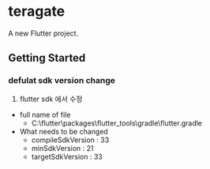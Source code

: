 # teragate

A new Flutter project.

## Getting Started

### defulat sdk version change
1. flutter sdk 에서 수정
- full name of file
  * C:\flutter\packages\flutter_tools\gradle\flutter.gradle 
- What needs to be changed
  * compileSdkVersion : 33
  * minSdkVersion : 21
  * targetSdkVersion : 33  
